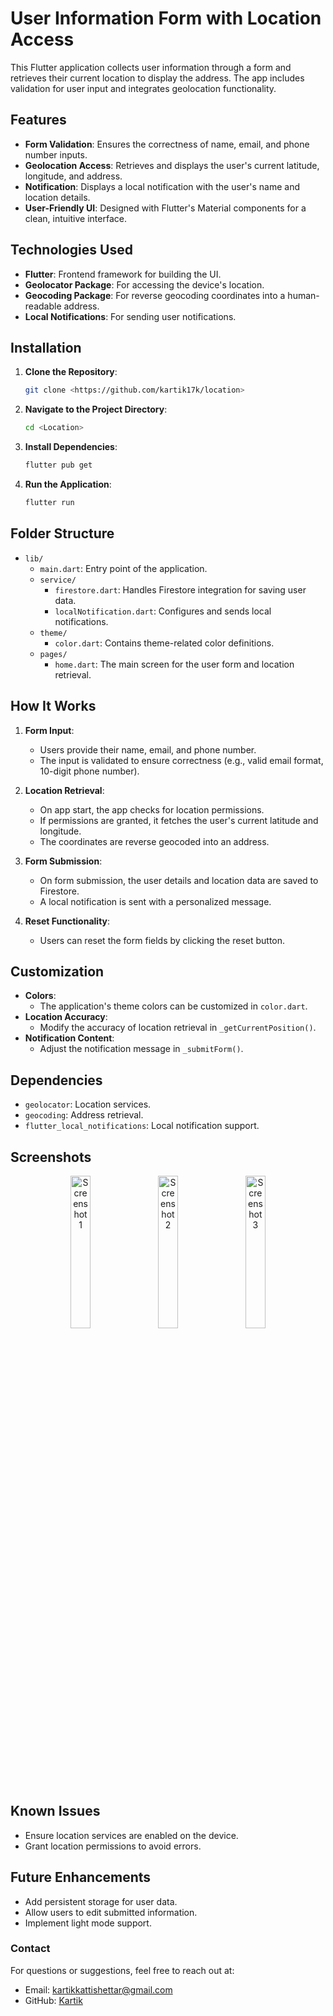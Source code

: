 # User Information Form with Location Access

This Flutter application collects user information through a form and retrieves their current location to display the address. The app includes validation for user input and integrates geolocation functionality.

## Features
- **Form Validation**: Ensures the correctness of name, email, and phone number inputs.
- **Geolocation Access**: Retrieves and displays the user's current latitude, longitude, and address.
- **Notification**: Displays a local notification with the user's name and location details.
- **User-Friendly UI**: Designed with Flutter's Material components for a clean, intuitive interface.

## Technologies Used
- **Flutter**: Frontend framework for building the UI.
- **Geolocator Package**: For accessing the device's location.
- **Geocoding Package**: For reverse geocoding coordinates into a human-readable address.
- **Local Notifications**: For sending user notifications.

## Installation

1. **Clone the Repository**:
    ```bash
    git clone <https://github.com/kartik17k/location>
    ```

2. **Navigate to the Project Directory**:
    ```bash
    cd <Location>
    ```

3. **Install Dependencies**:
    ```bash
    flutter pub get
    ```

4. **Run the Application**:
    ```bash
    flutter run
    ```

## Folder Structure
- `lib/`
  - `main.dart`: Entry point of the application.
  - `service/`
    - `firestore.dart`: Handles Firestore integration for saving user data.
    - `localNotification.dart`: Configures and sends local notifications.
  - `theme/`
    - `color.dart`: Contains theme-related color definitions.
  - `pages/`
    - `home.dart`: The main screen for the user form and location retrieval.

## How It Works

1. **Form Input**:
   - Users provide their name, email, and phone number.
   - The input is validated to ensure correctness (e.g., valid email format, 10-digit phone number).

2. **Location Retrieval**:
   - On app start, the app checks for location permissions.
   - If permissions are granted, it fetches the user's current latitude and longitude.
   - The coordinates are reverse geocoded into an address.

3. **Form Submission**:
   - On form submission, the user details and location data are saved to Firestore.
   - A local notification is sent with a personalized message.

4. **Reset Functionality**:
   - Users can reset the form fields by clicking the reset button.

## Customization
- **Colors**:
  - The application's theme colors can be customized in `color.dart`.
- **Location Accuracy**:
  - Modify the accuracy of location retrieval in `_getCurrentPosition()`.
- **Notification Content**:
  - Adjust the notification message in `_submitForm()`.

## Dependencies
- `geolocator`: Location services.
- `geocoding`: Address retrieval.
- `flutter_local_notifications`: Local notification support.

## Screenshots
<p align="center">
  <img src="https://github.com/user-attachments/assets/bf188d2a-fc72-4ec1-891c-19b56b1fbd9c" alt="Screenshot 1" width="25%" style="margin-right: 10px;" />
  <img src="https://github.com/user-attachments/assets/a12015dd-dbd7-4651-bf2c-5e974e742aad" alt="Screenshot 2" width="25%" style="margin-right: 10px;" />
  <img src="https://github.com/user-attachments/assets/9d0a2189-289d-4678-88a0-ab229c75d92a" alt="Screenshot 3" width="25%" />
</p>

## Known Issues
- Ensure location services are enabled on the device.
- Grant location permissions to avoid errors.

## Future Enhancements
- Add persistent storage for user data.
- Allow users to edit submitted information.
- Implement light mode support.

### Contact
For questions or suggestions, feel free to reach out at:
- Email: kartikkattishettar@gmail.com
- GitHub: [Kartik](https://github.com/kartik17k)
